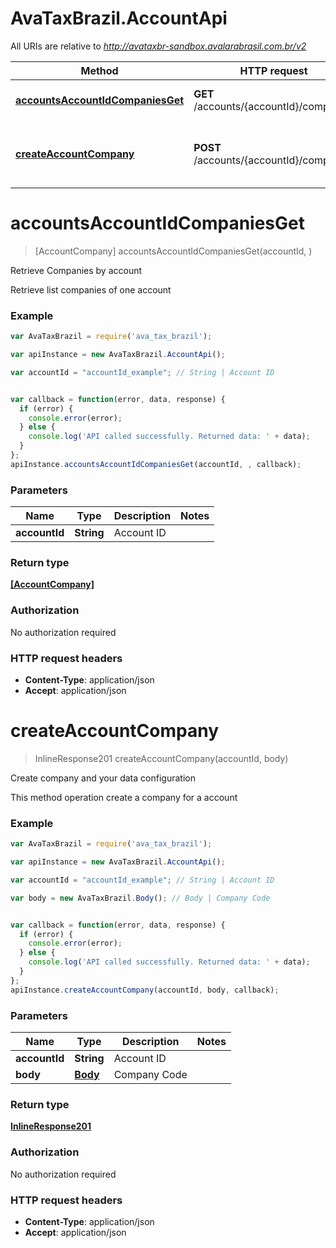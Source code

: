 # AvaTaxBrazil.AccountApi

All URIs are relative to *http://avataxbr-sandbox.avalarabrasil.com.br/v2*

Method | HTTP request | Description
------------- | ------------- | -------------
[**accountsAccountIdCompaniesGet**](AccountApi.md#accountsAccountIdCompaniesGet) | **GET** /accounts/{accountId}/companies | Retrieve Companies by account
[**createAccountCompany**](AccountApi.md#createAccountCompany) | **POST** /accounts/{accountId}/companies | Create company and your data configuration


<a name="accountsAccountIdCompaniesGet"></a>
# **accountsAccountIdCompaniesGet**
> [AccountCompany] accountsAccountIdCompaniesGet(accountId, )

Retrieve Companies by account

Retrieve list companies of one account

### Example
```javascript
var AvaTaxBrazil = require('ava_tax_brazil');

var apiInstance = new AvaTaxBrazil.AccountApi();

var accountId = "accountId_example"; // String | Account ID


var callback = function(error, data, response) {
  if (error) {
    console.error(error);
  } else {
    console.log('API called successfully. Returned data: ' + data);
  }
};
apiInstance.accountsAccountIdCompaniesGet(accountId, , callback);
```

### Parameters

Name | Type | Description  | Notes
------------- | ------------- | ------------- | -------------
 **accountId** | **String**| Account ID | 

### Return type

[**[AccountCompany]**](AccountCompany.md)

### Authorization

No authorization required

### HTTP request headers

 - **Content-Type**: application/json
 - **Accept**: application/json

<a name="createAccountCompany"></a>
# **createAccountCompany**
> InlineResponse201 createAccountCompany(accountId, body)

Create company and your data configuration

This method operation create a company for a account 

### Example
```javascript
var AvaTaxBrazil = require('ava_tax_brazil');

var apiInstance = new AvaTaxBrazil.AccountApi();

var accountId = "accountId_example"; // String | Account ID

var body = new AvaTaxBrazil.Body(); // Body | Company Code


var callback = function(error, data, response) {
  if (error) {
    console.error(error);
  } else {
    console.log('API called successfully. Returned data: ' + data);
  }
};
apiInstance.createAccountCompany(accountId, body, callback);
```

### Parameters

Name | Type | Description  | Notes
------------- | ------------- | ------------- | -------------
 **accountId** | **String**| Account ID | 
 **body** | [**Body**](Body.md)| Company Code | 

### Return type

[**InlineResponse201**](InlineResponse201.md)

### Authorization

No authorization required

### HTTP request headers

 - **Content-Type**: application/json
 - **Accept**: application/json

